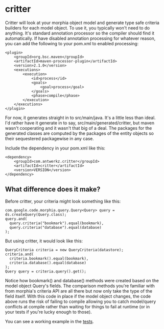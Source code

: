 critter
=======

Critter will look at your morphia object model and generate type safe criteria builders for
each model object.  To use it, you typically won't need to do anything.  It's standard
annotation processor so the compiler should find it automatically.  If have disabled annotation
processing for whatever reason, you can add the following to your pom.xml to enabled processing:

    <plugin>
        <groupId>org.bsc.maven</groupId>
        <artifactId>maven-processor-plugin</artifactId>
        <version>2.1.0</version>
        <executions>
            <execution>
                <id>process</id>
                <goals>
                    <goal>process</goal>
                </goals>
                <phase>compile</phase>
            </execution>
        </executions>
    </plugin>

For now, it generates straight in to src/main/java.  It's a little less than ideal.  I'd rather have it generate in to
say, src/main/generated/critter, but maven wasn't cooperating and it wasn't that big of a deal.  The packages for the
generated classes are computed by the packages of the entity objects so their sequestered packagewise in any case.

Include the dependency in your pom.xml like this:

    <dependency>
        <groupId>com.antwerkz.critter</groupId>
        <artifactId>critter</artifactId>
        <version>VERSION</version>
    </dependency>

What difference does it make?
-----------------------------
Before critter, your criteria might look something like this:

    com.google.code.morphia.query.Query<Query> query = ds.createQuery(Query.class);
    query.and(
      query.criteria("bookmark").equal(bookmark),
      query.criteria("database").equal(database)
    );

But using critter, it would look like this:

    QueryCriteria criteria = new QueryCriteria(datastore);
    criteria.and(
      criteria.bookmark().equal(bookmark),
      criteria.database().equal(database)
    );
    Query query = criteria.query().get();

Notice how bookmark() and database() methods were created based on the model object Query's fields.  The comparison
methods you're familiar with from morphia's criteria API are all there but now only take the type of the field itself.
With this code in place if the model object changes, the code above runs the risk of failing to compile allowing you to
catch model/query conflicts at compile rather than waiting for things to fail at runtime (or in your tests if you're
lucky enough to those).

You can see a working example in the [tests](https://github.com/evanchooly/critter/tree/master/src/test).